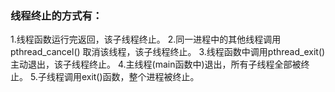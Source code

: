 ### 线程终止的方式有：
1.线程函数运行完返回，该子线程终止。
2.同一进程中的其他线程调用 pthread_cancel() 取消该线程，该子线程终止。
3.线程函数中调用pthread_exit()主动退出，该子线程终止。
4.主线程(main函数中)退出，所有子线程全部被终止。
5.子线程调用exit()函数，整个进程被终止。
